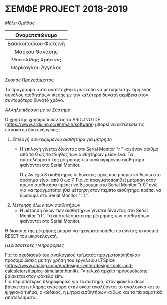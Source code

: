 # ΣΕΜΦΕ PROJECT 2018-2019

_Μέλη Ομάδας_

| Ονοματεπώνυμο  |
|:--------------:|
| Βασιλοπούλου Φωτεινή |
| Μάρκου Θανάσης |
| Μυστιλίδης Χρήστος |
| Φερίκογλου Άγγελος |

_Σκοπός Προγράμματος_

  Το πρόγραμμα αυτό αναπτύχθηκε με σκοπό να μετρήσει την τιμή  ενός  συνόλου  αισθητήρων  πίεσης  με  την
  καλύτερη δυνατή ακρίβεια στον συντομότερο δυνατό χρόνο.

_Αλληλεπίδραση με το Σύστημα_

  Ο  χρήστης  χρησιμοποιώντας  το  ARDUINO  IDE   (https://www.arduino.cc/en/main/software)   μπορεί   να
  εκτελέσει τις παρακάτω δύο ενέργειες :
  1. _Επιλογή συγκεκριμένου αισθητήρα για μέτρηση_
     - Η επιλογή γίνεται δίνοντας στο Serial Monitor "r " και έναν αριθμό από  το  0  ως  το  πλήθος  των
       αισθητήρων μείον ένα. Τα αποτελέσματα της  μέτρησης  του  συγκεκριμένου  αισθητήρα  φαίνονται  στο
       Serial Monitor.

       Π.χ Αν έχω 8 αισθητήρες οι δυνατές τιμές που μπορώ να δώσω στο σύστημα  είναι  από  0  ως  7.  Για
       να πραγματοποιηθεί μέτρηση στον πρώτο  αισθητήρα  πρέπει  να  δώσουμε  στο  Serial  Monitor  "r 0"
       ενώ για να πραγματοποιηθεί μέτρηση στον πέμπτο αισθητήρα  πρέπει  να  δώσουμε στο  Serial  Monitor
       "r 4".
  2. _Μέτρηση όλων των αισθητήρων_
     - Η μέτρηση όλων των αισθητήρων γίνεται δίνοντας  στο  Serial  Monitor  "rf".  Τα  αποτελέσματα  της
       μέτρησης των αισθητήρων φαίνονται στο Serial Monitor.

  Η διακοπή της μέτρησης μπορεί να πραγματοποιηθεί πατώντας το κουμπί RESET του μικροελεγκτή.

_Περισσότερες Πληροφορίες_

  Για το σχεδιασμό του αναλογικού τμήματος πραγματοποιήθηκαν προσομοιώσεις  με την  χρήση  του  εργαλείου
  LTSpice (https://www.analog.com/en/design-center/design-tools-and-calculators/ltspice-simulator.html#).
  Το τελικό αρχείο προσομοίωσης βρίσκεται στον φάκελο sim.  
  Για περισσότερες πληροφορίες για το σύστημα, στον φάκελο docs βρίσκεται η  πλήρης  αναφορά  στην  οποία
  αναλύονται το αναλογικό και το ψηφιακό τμήμα, ο κώδικας, η μήτρα αισθητήρων καθώς  και  τα  πειραματικά
  αποτελέσματα. 
  
